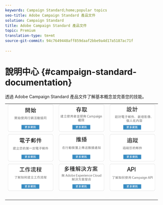 ```yaml
---
keywords: Campaign Standard;home;popular topics
seo-title: Adobe Campaign Standard 產品文件
solution: Campaign Standard
title: Adobe Campaign Standard 產品文件
topic: Premium
translation-type: tm+mt
source-git-commit: 94c7649448aff859daaf2bbe9a4d17a5187ac71f

---
```



# 說明中心 {#campaign-standard-documentation}

透過 Adobe Campaign Standard 產品文件了解基本概念並完善您的技能。

|  |  |  |
|:---:|:---:|:---:|
| [![影像](/help/assets/start-400.png)](/help/start/using/campaign-orchestration.md) | [![影像](/help/assets/access-400.png)](/help/administration/using/about-access-management.md) | [![影像](/help/assets/design-400.png)](/help/designing/using/overview.md) |
| [![影像](/help/assets/email-400.png)](/help/channels/using/creating-an-email.md) | [![影像](/help/assets/push-400.png)](/help/channels/using/about-push-notifications.md) | [![影像](/help/assets/track-400.png)](/help/sending/using/tracking-messages.md) |
| [![影像](/help/assets/workflows-400.png)](/help/automating/using/building-a-workflow.md) | [![影像](/help/assets/multi-400.png)](/help/integrating/using/about-campaign-integrations.md) | [![影像](/help/assets/api-400.png)](https://final-docs.campaign.adobe.com/doc/standard/en/api/ACS_API.html) |
| [![影像](/help/assets/empty123456791.png)](https://docs.adobe.com/content/help/en/campaign-standard/using/campaign-standard-home.html) | [![影像](/help/assets/empty123456791.png)](https://docs.adobe.com/content/help/en/campaign-standard/using/campaign-standard-home.html) | [![影像](/help/assets/empty123456791.png)](https://docs.adobe.com/content/help/en/campaign-standard/using/campaign-standard-home.html) |
